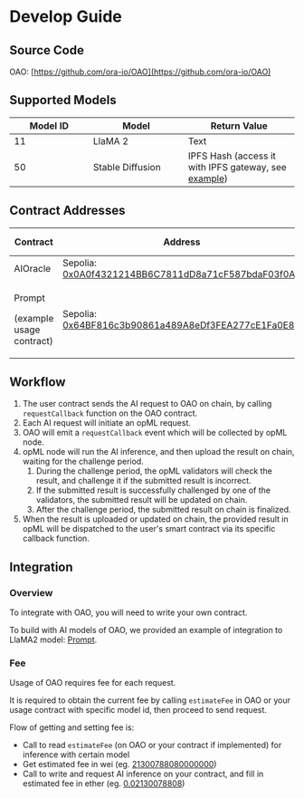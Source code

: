 # Develop Guide

## Source Code

OAO: [https://github.com/ora-io/OAO](https://github.com/ora-io/OAO)

## Supported Models

<table><thead><tr><th width="124">Model ID</th><th width="152">Model</th><th>Return Value</th></tr></thead><tbody><tr><td>11</td><td>LlaMA 2</td><td>Text</td></tr><tr><td>50</td><td>Stable Diffusion</td><td>IPFS Hash (access it with IPFS gateway, see <a href="https://ipfs.io/ipfs/QmTJGTnAHLaYSVz8xbWZBVwAWNUJSi7GKZDzkCLMHTxAXt">example</a>)</td></tr></tbody></table>

## Contract Addresses

<table><thead><tr><th width="287">Contract</th><th width="440">Address</th><th>Archive Address</th></tr></thead><tbody><tr><td>AIOracle</td><td>Sepolia: <a href="https://sepolia.etherscan.io/address/0x0A0f4321214BB6C7811dD8a71cF587bdaF03f0A0">0x0A0f4321214BB6C7811dD8a71cF587bdaF03f0A0</a></td><td><a href="https://sepolia.etherscan.io/address/0xb880D47D3894D99157B52A7F869aB3B1E2D4349d">259f94e</a></td></tr><tr><td><p>Prompt</p><p>(example usage contract)</p></td><td>Sepolia: <a href="https://sepolia.etherscan.io/address/0x64BF816c3b90861a489A8eDf3FEA277cE1Fa0E82">0x64BF816c3b90861a489A8eDf3FEA277cE1Fa0E82</a></td><td><a href="https://sepolia.etherscan.io/address/0x5d6963003Ad172Fd1D2A2fD18bB3967eA7Aef1a2">259f94e</a></td></tr></tbody></table>

## Workflow

1. The user contract sends the AI request to OAO on chain, by calling `requestCallback` function on the OAO contract.
2. Each AI request will initiate an opML request.
3. OAO will emit a `requestCallback` event which will be collected by opML node.
4. opML node will run the AI inference, and then upload the result on chain, waiting for the challenge period.
   1. During the challenge period, the opML validators will check the result, and challenge it if the submitted result is incorrect.
   2. If the submitted result is successfully challenged by one of the validators, the submitted result will be updated on chain.
   3. After the challenge period, the submitted result on chain is finalized.
5. When the result is uploaded or updated on chain, the provided result in opML will be dispatched to the user's smart contract via its specific callback function.

## Integration

### Overview

To integrate with OAO, you will need to write your own contract.

To build with AI models of OAO, we provided an example of integration to LlaMA2 model: [Prompt](https://sepolia.etherscan.io/address/0x3E774275c7761CFb781715A47cAE694BA9dEb44A).

### Fee

Usage of OAO requires fee for each request.

It is required to obtain the current fee by calling `estimateFee` in OAO or your usage contract with specific model id, then proceed to send request.

Flow of getting and setting fee is:

* Call to read `estimateFee` (on OAO or your contract if implemented) for inference with certain model
* Get estimated fee in wei (eg. [21300788080000000](https://sepolia.etherscan.io/unitconverter?wei=21300788080000000))
* Call to write and request AI inference on your contract, and fill in estimated fee in ether (eg. [0.02130078808](https://sepolia.etherscan.io/unitconverter?wei=21300788080000000))
